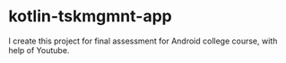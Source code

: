 # kotlin-tskmgmnt-app

I create this project for final assessment for Android college course, with help of Youtube.

